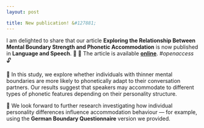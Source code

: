```yaml
---
layout: post

title: New publication! &#127881;
---
```


I am delighted to share that our article <strong>Exploring the Relationship Between Mental Boundary Strength 
and Phonetic Accommodation</strong> is now published in <strong>Language and Speech</strong>. &#129346; &#127870;
The article is available <strong><a href="https://doi.org/10.1177/00238309251341895" target="_blank" rel="noopener">online</a></strong>. <em>#openaccess</em> &#128275;

&#128214; In this study, we explore whether individuals with thinner mental boundaries are more likely to phonetically adapt to 
their conversation partners. Our results suggest that speakers may accommodate to different types of phonetic 
features depending on their personality structure.

&#128064; We look forward to further research investigating how individual personality differences influence accommodation behaviour &mdash; for example, using the <strong>German Boundary Questionnaire</strong> version we provided.
